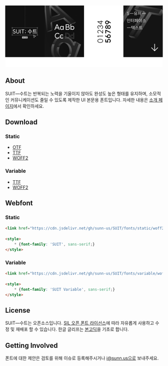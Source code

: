![SUIT](documentation/SUIT.png)


## About
SUIT―수트는 반복되는 노력을 기울이지 않아도 완성도 높은 형태를 유지하며, 소모적인 커뮤니케이션도 줄일 수 있도록 제작한 UI 본문용 폰트입니다.
자세한 내용은 [소개 페이지](http://sunn.us/suit)에서 확인하세요.



## Download
### Static
- [OTF](https://github.com/sunn-us/SUIT/releases/latest/download/SUIT-otf.zip)
- [TTF](https://github.com/sunn-us/SUIT/releases/latest/download/SUIT-ttf.zip)
- [WOFF2](https://github.com/sunn-us/SUIT/releases/latest/download/SUIT-woff2.zip)

### Variable
- [TTF](https://github.com/sunn-us/SUIT/releases/latest/download/SUIT-Variable-ttf.zip)
- [WOFF2](https://github.com/sunn-us/SUIT/releases/latest/download/SUIT-Variable-woff2.zip)


## Webfont
### Static
```html
<link href="https://cdn.jsdelivr.net/gh/sunn-us/SUIT/fonts/static/woff2/SUIT.css" rel="stylesheet">

<style>
    * {font-family: 'SUIT', sans-serif;}
</style>
```

### Variable
```html
<link href="https://cdn.jsdelivr.net/gh/sunn-us/SUIT/fonts/variable/woff2/SUIT-Variable.css" rel="stylesheet">

<style>
    * {font-family: 'SUIT Variable', sans-serif;}
</style>
```




## License
SUIT―수트는 오픈소스입니다. [SIL 오픈 폰트 라이선스](https://scripts.sil.org/OFL)에 따라 자유롭게 사용하고 수정 및 재배포 할 수 있습니다.
한글 글리프는 [본고딕](https://github.com/adobe-fonts/source-han-sans)을 기초로 합니다.



## Getting Involved
폰트에 대한 제안은 검토를 위해 이슈로 등록해주시거나 i@sunn.us으로 보내주세요.
